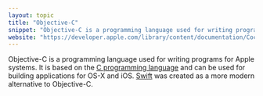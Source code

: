 ```yaml
---
layout: topic
title: "Objective-C"
snippet: "Objective-C is a programming language used for writing programs for Apple systems."
website: "https://developer.apple.com/library/content/documentation/Cocoa/Conceptual/ProgrammingWithObjectiveC/Introduction/Introduction.html"
---
```


Objective-C is a programming language used for writing programs for Apple systems. It is based on the [C programming language](c) and can be used for building applications for OS-X and iOS. [Swift](swift) was created as a more modern alternative to Objective-C.
